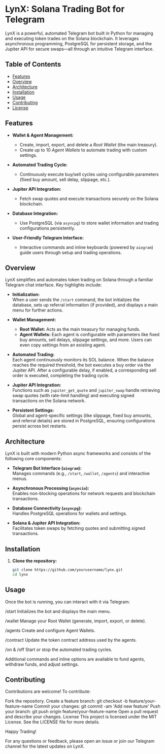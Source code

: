 # LynX: Solana Trading Bot for Telegram

LynX is a powerful, automated Telegram bot built in Python for managing and executing token trades on the Solana blockchain. It leverages asynchronous programming, PostgreSQL for persistent storage, and the Jupiter API for secure swaps—all through an intuitive Telegram interface.

## Table of Contents

- [Features](#features)
- [Overview](#overview)
- [Architecture](#architecture)
- [Installation](#installation)
- [Usage](#usage)
- [Contributing](#contributing)
- [License](#license)

## Features

- **Wallet & Agent Management:**  
  - Create, import, export, and delete a *Root Wallet* (the main treasury).  
  - Create up to 10 *Agent Wallets* to automate trading with custom settings.
  
- **Automated Trading Cycle:**  
  - Continuously execute buy/sell cycles using configurable parameters (fixed buy amount, sell delay, slippage, etc.).
  
- **Jupiter API Integration:**  
  - Fetch swap quotes and execute transactions securely on the Solana blockchain.
  
- **Database Integration:**  
  - Use PostgreSQL (via `asyncpg`) to store wallet information and trading configurations persistently.
  
- **User-Friendly Telegram Interface:**  
  - Interactive commands and inline keyboards (powered by `aiogram`) guide users through setup and trading operations.

## Overview

LynX simplifies and automates token trading on Solana through a familiar Telegram chat interface. Key highlights include:

- **Initialization:**  
  When a user sends the `/start` command, the bot initializes the database, sets up referral information (if provided), and displays a main menu for further actions.

- **Wallet Management:**  
  - **Root Wallet:** Acts as the main treasury for managing funds.
  - **Agent Wallets:** Each agent is configurable with parameters like fixed buy amounts, sell delays, slippage settings, and more. Users can even copy settings from an existing agent.

- **Automated Trading:**  
  Each agent continuously monitors its SOL balance. When the balance reaches the required threshold, the bot executes a buy order via the Jupiter API. After a configurable delay, if enabled, a corresponding sell order is executed, completing the trading cycle.

- **Jupiter API Integration:**  
  Functions such as `jupiter_get_quote` and `jupiter_swap` handle retrieving swap quotes (with rate-limit handling) and executing signed transactions on the Solana network.

- **Persistent Settings:**  
  Global and agent-specific settings (like slippage, fixed buy amounts, and referral details) are stored in PostgreSQL, ensuring configurations persist across bot restarts.

## Architecture

LynX is built with modern Python async frameworks and consists of the following core components:

- **Telegram Bot Interface (`aiogram`):**  
  Manages commands (e.g., `/start`, `/wallet`, `/agents`) and interactive menus.

- **Asynchronous Processing (`asyncio`):**  
  Enables non-blocking operations for network requests and blockchain transactions.

- **Database Connectivity (`asyncpg`):**  
  Handles PostgreSQL operations for wallets and settings.

- **Solana & Jupiter API Integration:**  
  Facilitates token swaps by fetching quotes and submitting signed transactions.

## Installation

1. **Clone the repository:**

   ```bash
   git clone https://github.com/yourusername/lynx.git
   cd lynx


## Usage
Once the bot is running, you can interact with it via Telegram:

/start
Initializes the bot and displays the main menu.

/wallet
Manage your Root Wallet (generate, import, export, or delete).

/agents
Create and configure Agent Wallets.

/contract
Update the token contract address used by the agents.

/on & /off
Start or stop the automated trading cycles.

Additional commands and inline options are available to fund agents, withdraw funds, and adjust settings.

## Contributing
Contributions are welcome! To contribute:

Fork the repository.
Create a feature branch:
git checkout -b feature/your-feature-name
Commit your changes:
git commit -am 'Add new feature'
Push your branch:
git push origin feature/your-feature-name
Open a pull request and describe your changes.
License
This project is licensed under the MIT License. See the LICENSE file for more details.

Happy Trading!

For any questions or feedback, please open an issue or join our Telegram channel for the latest updates on LynX.







